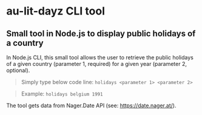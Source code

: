 # au-lit-dayz CLI tool 

## Small tool in Node.js to display public holidays of a country

In Node.js CLI, this small tool allows the user to retrieve the public holidays of a given country (parameter 1, required) for a given year (parameter 2, optional).

> Simply type below code line:
> `holidays <parameter 1> <parameter 2>`

> Example:
> `holidays belgium 1991`




The tool gets data from Nager.Date API (see: https://date.nager.at/).
